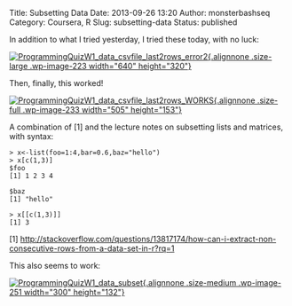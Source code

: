 Title: Subsetting Data
Date: 2013-09-26 13:20
Author: monsterbashseq
Category: Coursera, R
Slug: subsetting-data
Status: published

In addition to what I tried yesterday, I tried these today, with no
luck:

[![ProgrammingQuizW1\_data\_csvfile\_last2rows\_error2](http://monsterbashseq.files.wordpress.com/2013/09/programmingquizw1_data_csvfile_last2rows_error2.jpg?w=640){.alignnone
.size-large .wp-image-223 width="640"
height="320"}](http://monsterbashseq.files.wordpress.com/2013/09/programmingquizw1_data_csvfile_last2rows_error2.jpg)

Then, finally, this worked!

[![ProgrammingQuizW1\_data\_csvfile\_last2rows\_WORKS](http://monsterbashseq.files.wordpress.com/2013/09/programmingquizw1_data_csvfile_last2rows_works1.jpg){.alignnone
.size-full .wp-image-233 width="505"
height="153"}](http://monsterbashseq.files.wordpress.com/2013/09/programmingquizw1_data_csvfile_last2rows_works1.jpg)

A combination of \[1\] and the lecture notes on subsetting lists and
matrices, with syntax:  

    > x<-list(foo=1:4,bar=0.6,baz="hello")
    > x[c(1,3)]
    $foo
    [1] 1 2 3 4

    $baz
    [1] "hello"

    > x[[c(1,3)]]
    [1] 3

\[1\]
http://stackoverflow.com/questions/13817174/how-can-i-extract-non-consecutive-rows-from-a-data-set-in-r?rq=1

This also seems to work:

[![ProgrammingQuizW1\_data\_subset](http://monsterbashseq.files.wordpress.com/2013/09/programmingquizw1_data_subset.jpg?w=300){.alignnone
.size-medium .wp-image-251 width="300"
height="132"}](http://monsterbashseq.files.wordpress.com/2013/09/programmingquizw1_data_subset.jpg)
